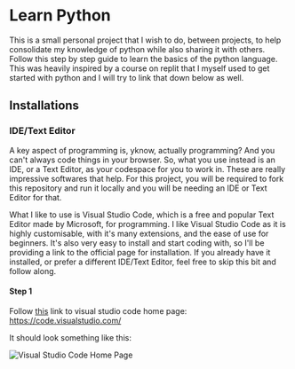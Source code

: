 # Learn Python

This is a small personal project that I wish to do, between projects, to help consolidate my knowledge of python while also sharing it with others. Follow this step by step guide to learn the basics of the python language. This was heavily inspired by a course on replit that I myself used to get started with python and I will try to link that down below as well.

## Installations

### IDE/Text Editor

A key aspect of programming is, yknow, actually programming? And you can't always code things in your browser. So, what you use instead is an IDE, or a Text Editor, as your codespace for you to work in. These are really impressive softwares that help. For this project, you will be required to fork this repository and run it locally and you will be needing an IDE or Text Editor for that.

What I like to use is Visual Studio Code, which is a free and popular Text Editor made by Microsoft, for programming. I like Visual Studio Code as it is highly customisable, with it's many extensions, and the ease of use for beginners. It's also very easy to install and start coding with, so I'll be providing a link to the official page for installation. If you already have it installed, or prefer a different IDE/Text Editor, feel free to skip this bit and follow along.

#### Step 1

Follow [this](https://code.visualstudio.com/) link to visual studio code home page: https://code.visualstudio.com/

It should look something like this:

![Visual Studio Code Home Page](https://i.postimg.cc/nhjnGzZD/Visual-Studio-Code-Home.png)
